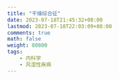 ```yaml
---
title: "干燥综合征"
date: 2023-07-18T21:45:32+08:00
lastmod: 2023-07-18T22:03:09+08:00
comments: true
math: false
weight: 80800
tags:
    - 内科学
    - 风湿性疾病
---
```


